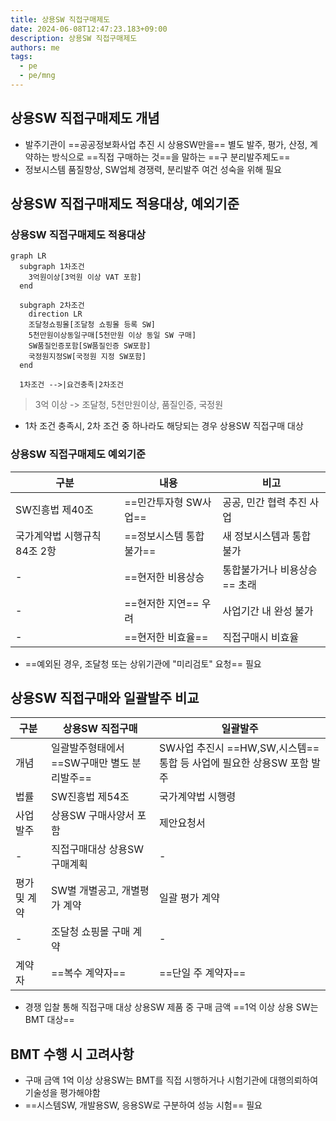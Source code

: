 ```yaml
---
title: 상용SW 직접구매제도
date: 2024-06-08T12:47:23.183+09:00
description: 상용SW 직접구매제도
authors: me
tags:
  - pe
  - pe/mng
---
```


## 상용SW 직접구매제도 개념

- 발주기관이 ==공공정보화사업 추진 시 상용SW만을== 별도 발주, 평가, 산정, 계약하는 방식으로 ==직접 구매하는 것==을 말하는 ==구 분리발주제도==
- 정보시스템 품질향상, SW업체 경쟁력, 분리발주 여건 성숙을 위해 필요

## 상용SW 직접구매제도 적용대상, 예외기준

### 상용SW 직접구매제도 적용대상

```mermaid
graph LR
  subgraph 1차조건
    3억원이상[3억원 이상 VAT 포함]
  end

  subgraph 2차조건
    direction LR
    조달청쇼핑몰[조달청 쇼핑몰 등록 SW]
    5천만원이상동일구매[5천만원 이상 동일 SW 구매]
    SW품질인증포함[SW품질인증 SW포함]
    국정원지정SW[국정원 지정 SW포함]
  end

  1차조건 -->|요건충족|2차조건
```

> 3억 이상 -> 조달청, 5천만원이상, 품질인증, 국정원

- 1차 조건 충족시, 2차 조건 중 하나라도 해당되는 경우 상용SW 직접구매 대상

### 상용SW 직접구매제도 예외기준

| 구분                         | 내용                 | 비고                       |
| ---------------------------- | -------------------- | -------------------------- |
| SW진흥법 제40조              | ==민간투자형 SW사업==    | 공공, 민간 협력 추진 사업  |
| 국가계약법 시행규칙 84조 2항 | ==정보시스템 통합 불가== | 새 정보시스템과 통합 불가  |
| -                            | ==현저한 비용상승      | 통합불가거나 비용상승== 초래 |
| -                            | ==현저한 지연== 우려     | 사업기간 내 완성 불가      |
| -                            | ==현저한 비효율==        | 직접구매시 비효율          |

- ==예외된 경우, 조달청 또는 상위기관에 "미리검토" 요청== 필요

## 상용SW 직접구매와 일괄발주 비교

| 구분         | 상용SW 직접구매                         | 일괄발주                                                          |
| ------------ | --------------------------------------- | ----------------------------------------------------------------- |
| 개념         | 일괄발주형태에서 ==SW구매만 별도 분리발주== | SW사업 추진시 ==HW,SW,시스템== 통합 등 사업에 필요한 상용SW 포함 발주 |
| 법률         | SW진흥법 제54조                         | 국가계약법 시행령                                                 |
| 사업발주     | 상용SW 구매사양서 포함                  | 제안요청서                                                        |
| -            | 직접구매대상 상용SW 구매계획            | -                                                                 |
| 평가 및 계약 | SW별 개별공고, 개별평가 계약            | 일괄 평가 계약                                                    |
| -            | 조달청 쇼핑몰 구매 계약                 | -                                                                 |
| 계약자       | ==복수 계약자==                             | ==단일 주 계약자==                                                    |

- 경쟁 입찰 통해 직접구매 대상 상용SW 제품 중 구매 금액 ==1억 이상 상용 SW는 BMT 대상==

## BMT 수행 시 고려사항

- 구매 금액 1억 이상 상용SW는 BMT를 직접 시행하거나 시험기관에 대행의뢰하여 기술성을 평가해야함
- ==시스템SW, 개발용SW, 응용SW로 구분하여 성능 시험== 필요
